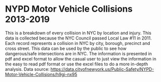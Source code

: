 # NYPD Motor Vehicle Collisions 2013-2019
This is a breakdown of every collision in NYC by location and injury. This data is collected because the NYC Council passed Local Law #11 in 2011. Each record represents a collision in NYC by city, borough, precinct and cross street. This data can be used by the public to see how dangerous/safe intersections are in NYC. The information is presented in pdf and excel format to allow the casual user to just view the information in the easy to read pdf format or use the excel files to do a more in-depth analysis.
Data source: https://data.cityofnewyork.us/Public-Safety/NYPD-Motor-Vehicle-Collisions/h9gi-nx95
